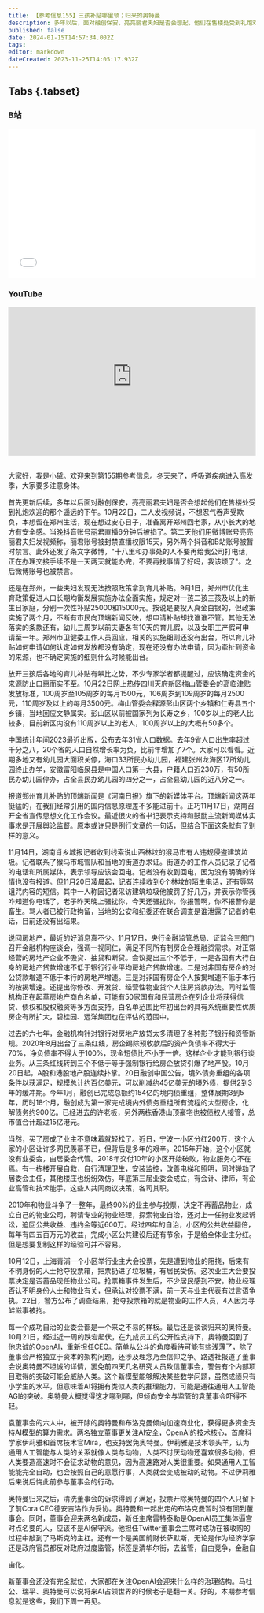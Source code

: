 ```yaml
---
title: 【参考信息155】三孩补贴哪里领；归来的奥特曼
description: 多年以后，面对融创保安，亮亮丽君夫妇是否会想起，他们在售楼处受到礼炮欢迎那个遥远的下午。他们说要回家后，账号陆续被禁言，如果说前几天表演胶带封口是行为艺术，那此刻得到了升华。郑州三孩补贴没法领，各地育儿补贴有攀比之势，但应当先确定资金来源，防止口惠而实不至。奥特曼回到他忠诚的OpenAI，路透社报道他“不坦诚”的详情，有个内部项目的新模型能够解决某些数学问题，虽然只有小学生水平，但意味着AI将拥有类似人类的推理能力。
published: false
date: 2024-01-15T14:57:34.002Z
tags: 
editor: markdown
dateCreated: 2023-11-25T14:05:17.932Z
---
```


## Tabs {.tabset}
### B站
<div style="position: relative; padding: 30% 45%;">
<iframe style="position: absolute; width: 100%; height: 100%; left: 0; top: 0;" src="//player.bilibili.com/player.html?&bvid=BV1Xe411f71m&page=1&as_wide=1&high_quality=1&danmaku=1&autoplay=0" scrolling="no" border="0" frameborder="no" framespacing="0" allowfullscreen="true"></iframe>
</div>

### YouTube
<div style="position: relative; padding: 30% 45%;">
<iframe style="position: absolute; top: 0; left: 0; width: 100%; height: 100%;" src="https://www.youtube-nocookie.com/embed/d4O0JqTmPmQ" title="YouTube video player" frameborder="0" allow="accelerometer; autoplay; clipboard-write; encrypted-media; gyroscope; picture-in-picture" allowfullscreen></iframe>
</div>

## 

大家好，我是小黛。欢迎来到第155期参考信息。冬天来了，呼吸道疾病进入高发季，大家要多注意身体。

首先更新后续，多年以后面对融创保安，亮亮丽君夫妇是否会想起他们在售楼处受到礼炮欢迎的那个遥远的下午。10月22日，二人发视频说，不想忍气吞声受欺负，本想留在郑州生活，现在想过安心日子，准备离开郑州回老家，从小长大的地方有安全感。当晚抖音账号丽君直播6分钟后被掐了。第二天他们用微博账号亮亮丽君夫妇发视频称，丽君账号被封禁直播权限15天，另外两个抖音和B站账号被暂时禁言。此外还发了条文字微博，"十八里和办事处的人不要再给我公司打电话，正在办理交接手续不是一天两天就能办完，不要再找事情了好吗，我该烦了"。之后微博账号也被禁言。

还是在郑州，一些夫妇发现无法按照政策拿到育儿补贴。9月1日，郑州市优化生育政策促进人口长期均衡发展实施办法全面实施，规定对一孩二孩三孩及以上的新生日家庭，分别一次性补贴25000和15000元。按说是要投入真金白银的，但政策实施了两个月，不断有市民向顶端新闻反映，想申请补贴却找谁谁不管。其他无法落实的条款还有，幼儿三周岁以前夫妻各有10天的育儿假，以及女职工产假可申请至一年。郑州市卫健委工作人员回应，相关的实施细则还没有出台，所以育儿补贴如何申请如何认定如何发放都没有确定，现在还没有办法申请，因为牵扯到资金的来源，也不确定实施的细则什么时候能出台。

放开三孩后各地的育儿补贴有攀比之势，不少专家学者都提醒过，应该确定资金的来源防止口惠而实不至。10月22日网上热传四川天府新区梅山管委会的高临津贴发放标准，100周岁至105周岁的每月1500元，106周岁到109周岁的每月2500元，110周岁及以上的每月3500元。梅山管委会释源彭山区两个乡镇和仁寿县五个乡镇，当地回应文静属实。彭山区以前被国家列为长寿之乡，100岁以上的老人比较多，目前新区内没有110周岁以上的老人，100周岁以上的大概有50多个。

中国统计年间2023最近出版，公布去年31省人口数据。去年9省人口出生率超过千分之八，20个省的人口自然增长率为负，比前年增加了7个。大家可以看看。近期多地又有幼儿园大面积关停，海口33所民办幼儿园，福建张州龙海区17所幼儿园终止办学，安徽富阳临泉县是中国人口第一大县，户籍人口近230万，有50所民办幼儿园停办，占全县民办幼儿园的四分之一，占全县幼儿园的近八分之一。


报道郑州育儿补贴的顶端新闻是《河南日报》旗下的新媒体平台。顶端新闻这两年挺猛的，在我们经常引用的国内信息原理差不多能进前十。正巧11月17日，湖南召开全省宣传思想文化工作会议。最近很火的省书记表示支持和鼓励主流新闻媒体实事求是开展舆论监督。原本或许只是例行文章的一句话，但结合下面这条就有了别样的意义。

11月14日，湖南肖乡城报记者收到线索说山西林坟的猴马市有人违规侵盗建筑垃圾。记者联系了猴马市城管队和当地的街道办求证。街道办的工作人员记录了记者的电话和所属媒体，表示领导应该会回电。记者没有收到回电，因为没有明确的详情也没有报道。但11月20日凌晨起，记者连续收到6个林坟的陌生电话，还有辱骂诅咒内容的短信。其中一人称因记者采访建筑垃圾他被罚了好几万，并表示你管我咋知道你电话了，老子昨天晚上骚扰你，今天还骚扰你，你报警啊，你不报警你是畜生。骂人者已被行政拘留，当地的公安和纪委还在联合调查是谁泄露了记者的电话，目前还没有出结果。

说回房地产，最近的好消息真不少。11月17日，央行金融监管总局、证监会三部门召开金融机构座谈会，强调一视同仁，满足不同所有制房企合理融资需求。对正常经营的房地产企业不吸贷、抽贷和断贷。会议提出三个不低于，一是各国有大行自身的房地产贷款增速不低于银行行业平均房地产贷款增速。二是对非国有房企的对公贷款增速不低于本行的房地产增速。三是对非国有房企个人按揭增速不低于本行的按揭增速。还提出你修改、开发贷、经营性物业贷个人住房贷款办法。同时监管机构正在起草房地产商白名单，可能有50家国有和民营房企在列企业将获得信贷、债权和股权融资等多方面支持。白名单范围比年初出台的具有系统重要性优质房企有所扩大，碧桂园、远洋集团也在评估的范围中。

过去的六七年，金融机构针对银行对房地产放贷太多清理了各种影子银行和资管新规。2020年8月出台了三条红线，房企踢除预收款后的资产负债率不得大于70%，净负债率不得大于100%，现金短债比不小于一倍。这样企业才能到银行谈业务。从三条红线转到三个不低于等于强制银行给房企放贷引爆了地产股。10月20日起，A股和港股地产股连续扑掌。20日融创中国公告，境外债务重组的各项条件以获满足，规模总计约百亿美元，可以削减约45亿美元的境外债，提供2到3年的缓冲期。今年1月，融创已完成总额约154亿的境内债重组，整体展期3到5年，历时18个月，融创成为第一家完成境内外债务重组所有流程的大型房企，化解债务约900亿。已经进去的许老板，另外两栋香港山顶豪宅也被债权人接管，总市值合计超过15亿港元。

当然，买了房成了业主不意味着就轻松了。近日，宁波一小区分红200万，这个人家的小区让许多网民羡慕不已，但背后是多年的艰辛。2015年开始，这个小区就没有业委会，由居委会代管。2018年交付10年的小区开始破败，物业服务心不在焉。有一栋楼开展自救，自行清理卫生，安装监控，改善电梯和照明，同时弹劾了居委会主任，其他楼庄也纷纷效仿。年底第三届业委会成立，有会计、律师，有企业高管和技术能手，这些人共同商议决策，各司其职。

2019年和物业斗争了一整年，最终90%的业主参与投票，决定不再蓄品物业，成立自己的物业公司，聘请专业的物业经理，探索物业自治，还对上一任物业发起诉讼，追回公共收益、违约金等近600万。经过四年的自治，小区的公共收益翻倍，每年有四五百万元的收益，完成小区公共建设后还有节余，于是给全体业主分红。但是想要复制这样的经验可并不容易。

10月12日，上海青浦一个小区举行业主大会投票，先是遭到物业的阻挠，后来有不明身份的人士抢夺投票箱，把票扔进了垃圾桶，有居民受伤。这次业主大会要投票决定是否蓄品现任物业公司。抢票箱事件发生后，不少居民感到不安。物业经理否认不明身份人士和物业有关，但承认对投票不满，前一天与业主代表有过言语争执。22日，警方公布了调查结果，抢夺投票箱的就是物业的工作人员，4人因为寻衅滋事被拘。

每一个成功自治的业委会都是一个来之不易的样板。最后还是谈谈归来的奥特曼。10月21日，经过近一周的跌宕起伏，在九成员工的公开性支持下，奥特曼回到了他忠诚的OpenAI，重新担任CEO。简单从公斗的角度看待可能有些浅薄了，除了董事会严格独立于资本的架构问题，还涉及理念乃至信仰之争。路透社报道了董事会说奥特曼不坦诚的详情，罢免前四天几名研究人员致信董事会，警告有个内部项目取得的突破可能会威胁人类。这个新模型能够解决某些数学问题，虽然成绩只有小学生的水平，但意味着AI将拥有类似人类的推理能力，可能是通往通用人工智能AGI的突破。奥特曼大概觉得这才哪到哪，但倾向安全与监管的袁董事会吓得不轻。

袁董事会的六人中，被开除的奥特曼和布洛克曼倾向加速商业化，获得更多资金支持AI模型的算力需求。两名独立董事更关注AI安全，OpenAI的技术核心，首席科学家伊莉雅和首席技术官Mira，也支持罢免奥特曼。伊莉雅是技术领头羊，认为通用人工智能与人类的关系就像人类与动物，人类不讨厌动物还喜欢很多动物，但人类要造高速时不会征求动物的意见，因为高速路对人类很重要。如果通用人工智能能完全自动，也会按照自己的意愿行事，人类就会变成被动的动物。不过伊莉雅后来说后悔此前参与董事会的行动。

奥特曼归来之后，清洗董事会的诉求得到了满足，投票开除奥特曼的四个人只留下了前Cora CEO德安吉洛作为妥协。奥特曼和一起出走的布洛克曼暂时没有回到董事会。同时，董事会迎来两名新成员，新任主席雷特泰勒是OpenAI员工集体逼宫时点名要的人，应该不是AI保守派。他担任Twitter董事会主席时成功在被收购的过程中敲到了马斯克的主杠。还有一个是美国前财长萨默斯，无论是作为经济学家还是政府官员都反对政府过度监管，标签是清华尔街，去监管，自由竞争，金融自

由化。

新董事会还没有完全就位，大家都在关注OpenAI会迎来什么样的治理结构。马杜公、瑞平、奥特曼可以说将来AI占领世界的时候老子是翻一关。好的，本期参考信息就是这些，我们下周一再见。